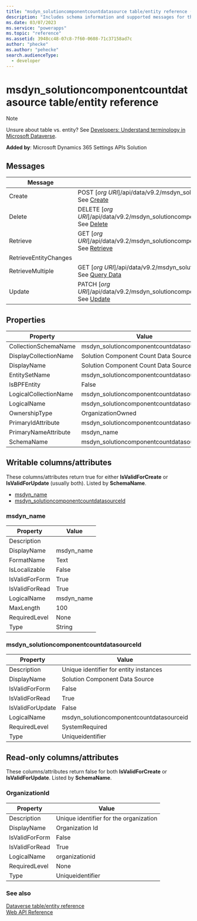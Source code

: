 ```yaml
---
title: "msdyn_solutioncomponentcountdatasource table/entity reference (Microsoft Dataverse) | Microsoft Docs"
description: "Includes schema information and supported messages for the msdyn_solutioncomponentcountdatasource table/entity."
ms.date: 03/07/2023
ms.service: "powerapps"
ms.topic: "reference"
ms.assetid: 3948cc48-07c8-7f60-0608-71c37158ad7c
author: "phecke"
ms.author: "pehecke"
search.audienceType: 
  - developer
---
```


# msdyn_solutioncomponentcountdatasource table/entity reference

> [!NOTE]
> Unsure about table vs. entity? See [Developers: Understand terminology in Microsoft Dataverse](/powerapps/developer/data-platform/understand-terminology).



**Added by**: Microsoft Dynamics 365 Settings APIs Solution


## Messages

|Message|Web API Operation|SDK class or method|
|-|-|-|
|Create|POST [*org URI*]/api/data/v9.2/msdyn_solutioncomponentcountdatasources<br />See [Create](/powerapps/developer/common-data-service/webapi/create-entity-web-api)|<xref:Microsoft.Xrm.Sdk.Messages.CreateRequest> or <br /><xref:Microsoft.Xrm.Sdk.IOrganizationService.Create*>|
|Delete|DELETE [*org URI*]/api/data/v9.2/msdyn_solutioncomponentcountdatasources(*msdyn_solutioncomponentcountdatasourceid*)<br />See [Delete](/powerapps/developer/common-data-service/webapi/update-delete-entities-using-web-api#basic-delete)|<xref:Microsoft.Xrm.Sdk.Messages.DeleteRequest> or <br /><xref:Microsoft.Xrm.Sdk.IOrganizationService.Delete*>|
|Retrieve|GET [*org URI*]/api/data/v9.2/msdyn_solutioncomponentcountdatasources(*msdyn_solutioncomponentcountdatasourceid*)<br />See [Retrieve](/powerapps/developer/common-data-service/webapi/retrieve-entity-using-web-api)|<xref:Microsoft.Xrm.Sdk.Messages.RetrieveRequest> or <br /><xref:Microsoft.Xrm.Sdk.IOrganizationService.Retrieve*>|
|RetrieveEntityChanges||<xref:Microsoft.Xrm.Sdk.Messages.RetrieveEntityChangesRequest>|
|RetrieveMultiple|GET [*org URI*]/api/data/v9.2/msdyn_solutioncomponentcountdatasources<br />See [Query Data](/powerapps/developer/common-data-service/webapi/query-data-web-api)|<xref:Microsoft.Xrm.Sdk.Messages.RetrieveMultipleRequest> or <br /><xref:Microsoft.Xrm.Sdk.IOrganizationService.RetrieveMultiple*>|
|Update|PATCH [*org URI*]/api/data/v9.2/msdyn_solutioncomponentcountdatasources(*msdyn_solutioncomponentcountdatasourceid*)<br />See [Update](/powerapps/developer/common-data-service/webapi/update-delete-entities-using-web-api#basic-update)|<xref:Microsoft.Xrm.Sdk.Messages.UpdateRequest> or <br /><xref:Microsoft.Xrm.Sdk.IOrganizationService.Update*>|

## Properties

|Property|Value|
|--------|-----|
|CollectionSchemaName|msdyn_solutioncomponentcountdatasources|
|DisplayCollectionName|Solution Component Count Data Sources|
|DisplayName|Solution Component Count Data Source|
|EntitySetName|msdyn_solutioncomponentcountdatasources|
|IsBPFEntity|False|
|LogicalCollectionName|msdyn_solutioncomponentcountdatasources|
|LogicalName|msdyn_solutioncomponentcountdatasource|
|OwnershipType|OrganizationOwned|
|PrimaryIdAttribute|msdyn_solutioncomponentcountdatasourceid|
|PrimaryNameAttribute|msdyn_name|
|SchemaName|msdyn_solutioncomponentcountdatasource|

<a name="writable-attributes"></a>

## Writable columns/attributes

These columns/attributes return true for either **IsValidForCreate** or **IsValidForUpdate** (usually both). Listed by **SchemaName**.

- [msdyn_name](#BKMK_msdyn_name)
- [msdyn_solutioncomponentcountdatasourceId](#BKMK_msdyn_solutioncomponentcountdatasourceId)


### <a name="BKMK_msdyn_name"></a> msdyn_name

|Property|Value|
|--------|-----|
|Description||
|DisplayName|msdyn_name|
|FormatName|Text|
|IsLocalizable|False|
|IsValidForForm|True|
|IsValidForRead|True|
|LogicalName|msdyn_name|
|MaxLength|100|
|RequiredLevel|None|
|Type|String|


### <a name="BKMK_msdyn_solutioncomponentcountdatasourceId"></a> msdyn_solutioncomponentcountdatasourceId

|Property|Value|
|--------|-----|
|Description|Unique identifier for entity instances|
|DisplayName|Solution Component Data Source|
|IsValidForForm|False|
|IsValidForRead|True|
|IsValidForUpdate|False|
|LogicalName|msdyn_solutioncomponentcountdatasourceid|
|RequiredLevel|SystemRequired|
|Type|Uniqueidentifier|

<a name="read-only-attributes"></a>

## Read-only columns/attributes

These columns/attributes return false for both **IsValidForCreate** or **IsValidForUpdate**. Listed by **SchemaName**.


### <a name="BKMK_OrganizationId"></a> OrganizationId

|Property|Value|
|--------|-----|
|Description|Unique identifier for the organization|
|DisplayName|Organization Id|
|IsValidForForm|False|
|IsValidForRead|True|
|LogicalName|organizationid|
|RequiredLevel|None|
|Type|Uniqueidentifier|



### See also

[Dataverse table/entity reference](../about-entity-reference.md)  
[Web API Reference](/dynamics365/customer-engagement/web-api/about)  
<xref href="Microsoft.Dynamics.CRM.msdyn_solutioncomponentcountdatasource?text=msdyn_solutioncomponentcountdatasource EntityType" />
